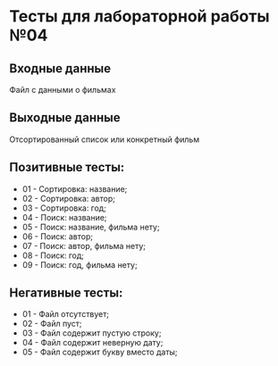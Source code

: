 # Тесты для лабораторной работы №04
## Входные данные
Файл с данными о фильмах
## Выходные данные
Отсортированный список или конкретный фильм
## Позитивные тесты:
- 01 - Сортировка: название;
- 02 - Сортировка: автор;
- 03 - Сортировка: год;
- 04 - Поиск: название;
- 05 - Поиск: название, фильма нету;
- 06 - Поиск: автор;
- 07 - Поиск: автор, фильма нету;
- 08 - Поиск: год;
- 09 - Поиск: год, фильма нету;
## Негативные тесты:
- 01 - Файл отсутствует;
- 02 - Файл пуст;
- 03 - Файл содержит пустую строку;
- 04 - Файл содержит неверную дату;
- 05 - Файл содержит букву вместо даты;
